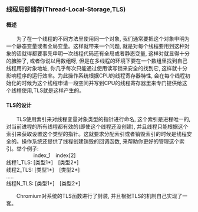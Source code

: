 ### 线程局部储存(Thread-Local-Storage,TLS)  
#### 概述  
&emsp;&emsp;为了在一个线程的不同方法里使用同一个对象, 我们通常要把这个对象申明为一个静态变量或者全局变量。这样就带来一个问题, 就是对每个线程要用到这种对象的话就得都要事先申明一次线程代码还有全局或者静态变量, 这样对就显得十分的臃肿了, 或者你说以用数组呀, 但是在多线程的环境下要在一个数组里找到自己线程用的对象地址, 你几乎每次只能通过使用读写锁来安全的找到它, 这样就十分影响程序的运行效率。为此操作系统根据CPU的线程寄存器特性, 会在每个线程初始化的时候为这个线程申请一段空间并写到CPU的线程寄存器里来专门提供给这个线程使用,TLS就是这样产生的。  
#### TLS的设计  
&emsp;&emsp;TLS使用索引来对线程变量对象类型的指针进行命名, 这个索引是进程唯一的, 对当前进程的所有线程都有效的(即使这个线程还没创建), 并且线程只能根据这个索引来获取设置这个类型的指针。这就要求分配索引或者销毁索引的时候是线程安全的。操作系统还提供了线程创建销毁的回调函数, 来帮助你更好的管理这个索引。举个例子:  
&emsp;&emsp;&emsp;&emsp;&emsp; index_1&emsp;index[2]  
线程1_TLS: [类型1*]&emsp;[类型2*]  
线程2_TLS: [类型1*]&emsp;[类型2*]  
.....  
线程N_TLS: [类型1*]&emsp;[类型2*]  

&emsp;&emsp;Chromium对系统的TLS函数进行了封装, 并且根据TLS的机制自己实现了一套。
